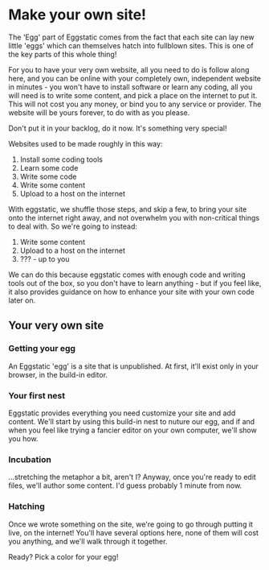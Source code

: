 # Make your own site!

The 'Egg' part of Eggstatic comes from the fact that each site can lay new little 'eggs' which can themselves hatch into fullblown sites. This is one of the key parts of this whole thing!

For you to have your very own website, all you need to do is follow along here, and you can be online with your completely own, independent website in minutes - you won't have to install software or learn any coding, all you will need is to write some content, and pick a place on the internet to put it. This will not cost you any money, or bind you to any service or provider. The website will be yours forever, to do with as you please. 

Don't put it in your backlog, do it now. It's something very special!

Websites used to be made roughly in this way:
1. Install some coding tools
2. Learn some code
3. Write some code
4. Write some content
5. Upload to a host on the internet

With eggstatic, we shuffle those steps, and skip a few, to bring your site onto the internet right away, and not overwhelm you with non-critical things to deal with.
So we're going to instead:
1. Write some content
2. Upload to a host on the internet
3. ??? - up to you

We can do this because eggstatic comes with enough code and writing tools out of the box, so you don't have to learn anything - but if you feel like, it also provides guidance on how to enhance your site with your own code later on.

## Your very own site

### Getting your egg
An Eggstatic 'egg' is a site that is unpublished. At first, it'll exist only in your browser, in the build-in editor. 

### Your first nest
Eggstatic provides everything you need customize your site and add content. We'll start by using this build-in nest to nuture our egg, and if and when you feel like trying a fancier editor on your own computer, we'll show you how.

### Incubation
...stretching the metaphor a bit, aren't I? Anyway, once you're ready to edit files, we'll author some content. I'd guess probably 1 minute from now.

### Hatching
Once we wrote something on the site, we're going to go through putting it live, on the internet! You'll have several options here, none of them will cost you anything, and we'll walk through it together.

Ready? Pick a color for your egg!

<div class="grid">
<a href="/edit.html?q=red" role="button" style="background-color: #D93526"> </a>
<a href="/edit.html?q=pink" role="button" style="background-color: #D92662"> </a>
<a href="/edit.html?q=fuchsia" role="button" style="background-color: #D9269D"> </a>
<a href="/edit.html?q=purple" role="button" style="background-color: #9236A4"> </a>
<a href="/edit.html?q=violet" role="button" style="background-color: #7540BF"> </a>
<a href="/edit.html?q=indigo" role="button" style="background-color: #524ED2"> </a>
<a href="/edit.html?q=blue" role="button" style="background-color: #3C71F7"> </a>
<a href="/edit.html?q=default" role="button" style="background-color: #017FC0"> </a>
<a href="/edit.html?q=cyan" role="button" style="background-color: #058686"> </a>
<a href="/edit.html?q=jade" role="button" style="background-color: #00895A"> </a>
<a href="/edit.html?q=green" role="button" style="background-color: #398712"> </a>
<a href="/edit.html?q=lime" role="button" style="background-color: #A5D601"> </a>
<a href="/edit.html?q=yellow" role="button" style="background-color: #F2DF0D"> </a>
<a href="/edit.html?q=amber" role="button" style="background-color: #FFBF00"> </a>
<a href="/edit.html?q=pumpkin" role="button" style="background-color: #FF9500"> </a>
<a href="/edit.html?q=orange" role="button" style="background-color: #D24317"> </a>
<a href="/edit.html?q=sand" role="button" style="background-color: #CCC6B4"> </a>
<a href="/edit.html?q=gray" role="button" style="background-color: #ABABAB"> </a>
<a href="/edit.html?q=zinc" role="button" style="background-color: #6F7887"> </a>
<a href="/edit.html?q=slate" role="button" style="background-color: #525F7A"> </a>
</div>
